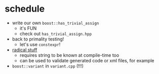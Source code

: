 schedule
========

- write our own `boost::has_trivial_assign`
    - it's FUN
    - check out `has_trivial_assign.hpp`
- back to primality testing!
    - let's use `constexpr`!
- [radical stuff](http://cpptruths.blogspot.no/2011/07/compile-time-regex-matcher-using.html)
    - requires string to be known at compile-time too
    - can be used to validate generated code or xml files, for example
- `boost::variant` in `variant.cpp` (!!!)
